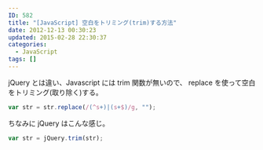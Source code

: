 ```yaml
---
ID: 582
title: "[JavaScript] 空白をトリミング(trim)する方法"
date: 2012-12-13 00:30:23
updated: 2015-02-28 22:30:37
categories:
  - JavaScript
tags: []
---
```


jQuery とは違い、Javascript には trim 関数が無いので、
replace を使って空白をトリミング(取り除く)する。

```js
var str = str.replace(/(^s+)|(s+$)/g, "");
```

ちなみに jQuery はこんな感じ。

```js
var str = jQuery.trim(str);
```
